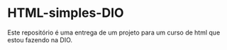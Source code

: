 # HTML-simples-DIO
Este repositório é uma entrega de um projeto para um curso de html que estou fazendo na DIO.

